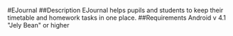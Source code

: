 #EJournal
##Description
EJournal helps pupils and students to keep their timetable and homework tasks in one place.
##Requirements
Android v 4.1 "Jely Bean" or higher